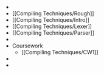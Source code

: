 -
- [[Compiling Techniques/Rough]]
- [[Compiling Techniques/Intro]]
- [[Compiling Techniques/Lexer]]
- [[Compiling Techniques/Parser]]
-
- Coursework
	- [[Compiling Techniques/CW1]]
-
-